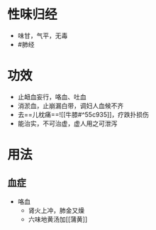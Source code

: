 # 性味归经
- 味甘，气平，无毒
-  #肺经 
# 功效
- 止衄血妄行，咯血、吐血
- 消淤血，止崩漏白带，调妇人血候不齐
- 去==儿枕痛==![[牛膝#^55c935]]，疗跌扑损伤
- 能治实，不可治虚，虚人用之可泄泻
# 用法
## 血症
- 咯血
    - 肾火上冲，肺金又燥
    - 六味地黄汤加[[蒲黄]]